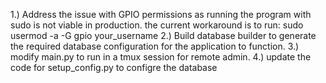 1.) Address the issue with GPIO permissions as running the program with sudo is not viable in production. the current workaround is to run: sudo usermod -a -G gpio your_username
2.) Build database builder to generate the required database configuration for the application to function.
3.) modify main.py to run in a tmux session for remote admin. 
4.) update the code for setup_config.py to configre the database 